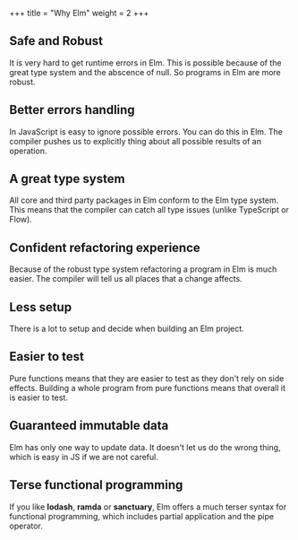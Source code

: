 +++
title       = "Why Elm"
weight      = 2
+++

## Safe and Robust

It is very hard to get runtime errors in Elm. This is possible because of the great type system and the abscence of null. So programs in Elm are more robust.

## Better errors handling

In JavaScript is easy to ignore possible errors. You can do this in Elm. The compiler pushes us to explicitly thing about all possible results of an operation.

## A great type system

All core and third party packages in Elm conform to the Elm type system. This means that the compiler can catch all type issues (unlike TypeScript or Flow).

## Confident refactoring experience

Because of the robust type system refactoring a program in Elm is much easier. The compiler will tell us all places that a change affects.

## Less setup

There is a lot to setup and decide when building an Elm project.

## Easier to test

Pure functions means that they are easier to test as they don't rely on side effects. Building a whole program from pure functions means that overall it is easier to test.

## Guaranteed immutable data

Elm has only one way to update data. It doesn't let us do the wrong thing, which is easy in JS if we are not careful.

## Terse functional programming

If you like **lodash**, **ramda** or **sanctuary**, Elm offers a much terser syntax for functional programming, which includes partial application and the pipe operator.